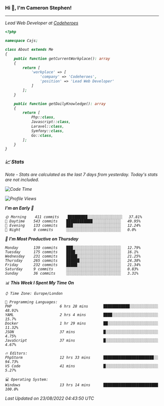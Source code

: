 ### Hi 👋, I'm Cameron Stephen!
<hr>
<p><em>Lead Web Developer at <a href="https://codeheroes.co.uk">Codeheroes</a></p>


```php
<?php

namespace Cajs;

class About extends Me
{
    public function getCurrentWorkplace(): array
    {
        return [
            'workplace' => [
                'company' => 'Codeheroes',
                'position' => 'Lead Web Developer'
            ]
        ];
    }

    public function getDailyKnowledge(): array
    {
        return [
            Php::class,
            Javascript::class,
            Laravel::class,
            Symfony::class,
            Go::class,
        ];
    }
}
```

### 📈 Stats
<p><em>Note - Stats are calculated as the last 7 days from yesterday. Today's stats are not included.</em></p>


<!--START_SECTION:waka-->
![Code Time](http://img.shields.io/badge/Code%20Time-3%2C096%20hrs%2058%20mins-blue)

![Profile Views](http://img.shields.io/badge/Profile%20Views-0-blue)

**I'm an Early 🐤** 

```text
🌞 Morning    411 commits    █████████░░░░░░░░░░░░░░░░   37.81% 
🌆 Daytime    543 commits    ████████████░░░░░░░░░░░░░   49.95% 
🌃 Evening    133 commits    ███░░░░░░░░░░░░░░░░░░░░░░   12.24% 
🌙 Night      0 commits      ░░░░░░░░░░░░░░░░░░░░░░░░░   0.0%

```
📅 **I'm Most Productive on Thursday** 

```text
Monday       139 commits    ███░░░░░░░░░░░░░░░░░░░░░░   12.79% 
Tuesday      175 commits    ████░░░░░░░░░░░░░░░░░░░░░   16.1% 
Wednesday    231 commits    █████░░░░░░░░░░░░░░░░░░░░   21.25% 
Thursday     265 commits    ██████░░░░░░░░░░░░░░░░░░░   24.38% 
Friday       232 commits    █████░░░░░░░░░░░░░░░░░░░░   21.34% 
Saturday     9 commits      ░░░░░░░░░░░░░░░░░░░░░░░░░   0.83% 
Sunday       36 commits     ░░░░░░░░░░░░░░░░░░░░░░░░░   3.31%

```


📊 **This Week I Spent My Time On** 

```text
⌚︎ Time Zone: Europe/London

💬 Programming Languages: 
PHP                      6 hrs 28 mins       ████████████░░░░░░░░░░░░░   48.91% 
YAML                     2 hrs 4 mins        ████░░░░░░░░░░░░░░░░░░░░░   15.7% 
Docker                   1 hr 29 mins        ██░░░░░░░░░░░░░░░░░░░░░░░   11.32% 
JSON                     37 mins             █░░░░░░░░░░░░░░░░░░░░░░░░   4.75% 
JavaScript               37 mins             █░░░░░░░░░░░░░░░░░░░░░░░░   4.67%

🔥 Editors: 
PhpStorm                 12 hrs 33 mins      ███████████████████████░░   94.73% 
VS Code                  41 mins             █░░░░░░░░░░░░░░░░░░░░░░░░   5.27%

💻 Operating System: 
Windows                  13 hrs 14 mins      █████████████████████████   100.0%

```


 Last Updated on 23/08/2022 04:43:50 UTC
<!--END_SECTION:waka-->
